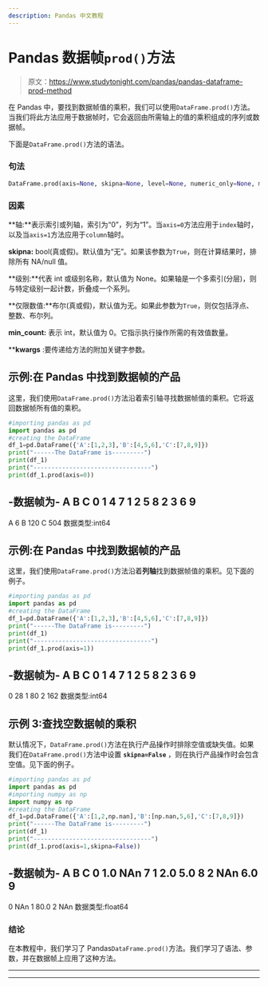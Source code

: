 ```yaml
---
description: Pandas 中文教程
---
```


# Pandas 数据帧`prod()`方法

> 原文：<https://www.studytonight.com/pandas/pandas-dataframe-prod-method>

在 Pandas 中，要找到数据帧值的乘积，我们可以使用`DataFrame.prod()`方法。当我们将此方法应用于数据帧时，它会返回由所需轴上的值的乘积组成的序列或数据帧。

下面是`DataFrame.prod()`方法的语法。

### 句法

```py
DataFrame.prod(axis=None, skipna=None, level=None, numeric_only=None, min_count=0, **kwargs)
```

### 因素

**轴:**表示索引或列轴，索引为“0”，列为“1”。当`axis=0`方法应用于`index`轴时，以及当`axis=1`方法应用于`column`轴时。

**skipna:** bool(真或假)。默认值为“无”。如果该参数为`True`，则在计算结果时，排除所有 NA/null 值。

**级别:**代表 int 或级别名称，默认值为 None。如果轴是一个多索引(分层)，则与特定级别一起计数，折叠成一个系列。

**仅限数值:**布尔(真或假)，默认值为无。如果此参数为`True`，则仅包括浮点、整数、布尔列。

**min_count:** 表示 int，默认值为 0。它指示执行操作所需的有效值数量。

****kwargs** :要传递给方法的附加关键字参数。

## 示例:在 Pandas 中找到数据帧的产品

这里，我们使用`DataFrame.prod()`方法沿着索引轴寻找数据帧值的乘积。它将返回数据帧所有值的乘积。

```py
#importing pandas as pd
import pandas as pd
#creating the DataFrame
df_1=pd.DataFrame({'A':[1,2,3],'B':[4,5,6],'C':[7,8,9]})
print("------The DataFrame is---------")
print(df_1)
print("---------------------------------")
print(df_1.prod(axis=0))
```

-数据帧为-
A B C
0 1 4 7
1 2 5 8
2 3 6 9
-
A 6
B 120
C 504
数据类型:int64

## 示例:在 Pandas 中找到数据帧的产品

这里，我们使用`DataFrame.prod()`方法沿着**列轴**找到数据帧值的乘积。见下面的例子。

```py
#importing pandas as pd
import pandas as pd
#creating the DataFrame
df_1=pd.DataFrame({'A':[1,2,3],'B':[4,5,6],'C':[7,8,9]})
print("------The DataFrame is---------")
print(df_1)
print("---------------------------------")
print(df_1.prod(axis=1))
```

-数据帧为-
A B C
0 1 4 7
1 2 5 8
2 3 6 9
-
0 28
1 80
2 162
数据类型:int64

## 示例 3:查找空数据帧的乘积

默认情况下，`DataFrame.prod()`方法在执行产品操作时排除空值或缺失值。如果我们在`DataFrame.prod()`方法中设置 **`skipna=False`** ，则在执行产品操作时会包含空值。见下面的例子。

```py
#importing pandas as pd
import pandas as pd
#importing numpy as np
import numpy as np
#creating the DataFrame
df_1=pd.DataFrame({'A':[1,2,np.nan],'B':[np.nan,5,6],'C':[7,8,9]})
print("------The DataFrame is---------")
print(df_1)
print("---------------------------------")
print(df_1.prod(axis=1,skipna=False))
```

-数据帧为-
A B C
0 1.0 NAn 7
1 2.0 5.0 8
2 NAn 6.0 9
-
0 NAn
1 80.0
2 NAn
数据类型:float64

### 结论

在本教程中，我们学习了 Pandas`DataFrame.prod()`方法。我们学习了语法、参数，并在数据帧上应用了这种方法。

* * *

* * *